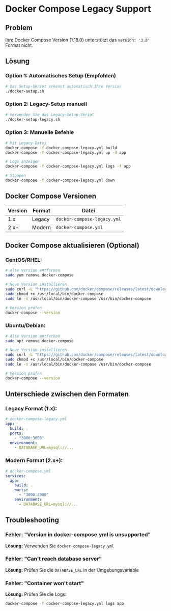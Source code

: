 # Docker Compose Legacy Support

## Problem
Ihre Docker Compose Version (1.18.0) unterstützt das `version: '3.8'` Format nicht.

## Lösung

### Option 1: Automatisches Setup (Empfohlen)
```bash
# Das Setup-Skript erkennt automatisch Ihre Version
./docker-setup.sh
```

### Option 2: Legacy-Setup manuell
```bash
# Verwenden Sie das Legacy-Setup-Skript
./docker-setup-legacy.sh
```

### Option 3: Manuelle Befehle
```bash
# Mit Legacy-Datei
docker-compose -f docker-compose-legacy.yml build
docker-compose -f docker-compose-legacy.yml up -d app

# Logs anzeigen
docker-compose -f docker-compose-legacy.yml logs -f app

# Stoppen
docker-compose -f docker-compose-legacy.yml down
```

## Docker Compose Versionen

| Version | Format | Datei |
|---------|--------|-------|
| 1.x | Legacy | `docker-compose-legacy.yml` |
| 2.x+ | Modern | `docker-compose.yml` |

## Docker Compose aktualisieren (Optional)

### CentOS/RHEL:
```bash
# Alte Version entfernen
sudo yum remove docker-compose

# Neue Version installieren
sudo curl -L "https://github.com/docker/compose/releases/latest/download/docker-compose-$(uname -s)-$(uname -m)" -o /usr/local/bin/docker-compose
sudo chmod +x /usr/local/bin/docker-compose
sudo ln -s /usr/local/bin/docker-compose /usr/bin/docker-compose

# Version prüfen
docker-compose --version
```

### Ubuntu/Debian:
```bash
# Alte Version entfernen
sudo apt remove docker-compose

# Neue Version installieren
sudo curl -L "https://github.com/docker/compose/releases/latest/download/docker-compose-$(uname -s)-$(uname -m)" -o /usr/local/bin/docker-compose
sudo chmod +x /usr/local/bin/docker-compose
sudo ln -s /usr/local/bin/docker-compose /usr/bin/docker-compose

# Version prüfen
docker-compose --version
```

## Unterschiede zwischen den Formaten

### Legacy Format (1.x):
```yaml
# docker-compose-legacy.yml
app:
  build: .
  ports:
    - "3000:3000"
  environment:
    - DATABASE_URL=mysql://...
```

### Modern Format (2.x+):
```yaml
# docker-compose.yml
services:
  app:
    build: .
    ports:
      - "3000:3000"
    environment:
      - DATABASE_URL=mysql://...
```

## Troubleshooting

### Fehler: "Version in docker-compose.yml is unsupported"
**Lösung:** Verwenden Sie `docker-compose-legacy.yml`

### Fehler: "Can't reach database server"
**Lösung:** Prüfen Sie die `DATABASE_URL` in der Umgebungsvariable

### Fehler: "Container won't start"
**Lösung:** Prüfen Sie die Logs:
```bash
docker-compose -f docker-compose-legacy.yml logs app
```
